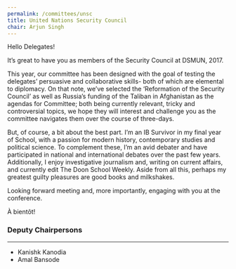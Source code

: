 ```yaml
---
permalink: /committees/unsc
title: United Nations Security Council
chair: Arjun Singh
---
```


Hello Delegates!

It’s great to have you as members of the Security Council at DSMUN, 2017.

This year, our committee has been designed with the goal of testing the delegates’ persuasive and collaborative skills- both of which are elemental to diplomacy. On that note, we’ve selected the ‘Reformation of the Security Council’ as well as Russia’s funding of the Taliban in Afghanistan as the agendas for Committee; both being currently relevant, tricky and controversial topics, we hope they will interest and challenge you as the committee navigates them over the course of three-days.

But, of course, a bit about the best part. I’m an IB Survivor in my final year of School, with a passion for modern history, contemporary studies and political science. To complement these, I’m an avid debater and have participated in national and international debates over the past few years. Additionally, I enjoy investigative journalism and, writing on current affairs, and currently edit The Doon School Weekly. Aside from all this, perhaps my greatest guilty pleasures are good books and milkshakes.

Looking forward meeting and, more importantly, engaging with you at the conference.

À bientôt!

### Deputy Chairpersons
<hr>

- Kanishk Kanodia
- Amal Bansode
